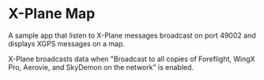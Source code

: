 # X-Plane Map

A sample app that listen to X-Plane messages broadcast on port 49002 and
displays XGPS messages on a map.

X-Plane broadcasts data when "Broadcast to all copies of Foreflight,
WingX Pro, Aerovie, and SkyDemon on the network" is enabled.
